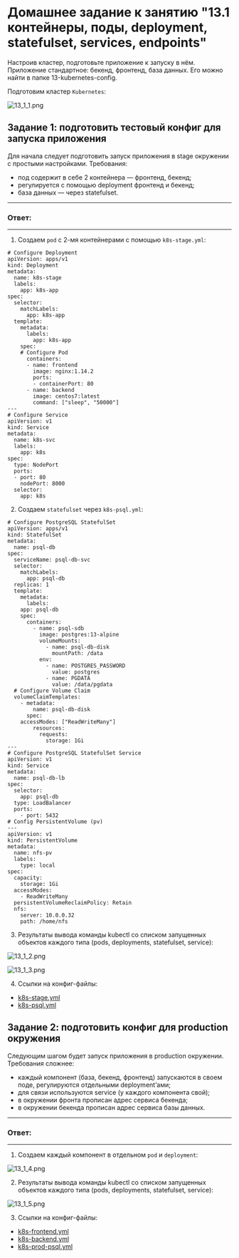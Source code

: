 # Домашнее задание к занятию "13.1 контейнеры, поды, deployment, statefulset, services, endpoints"
Настроив кластер, подготовьте приложение к запуску в нём. Приложение стандартное: бекенд, фронтенд, база данных. Его можно найти в папке 13-kubernetes-config.

Подготовим кластер `Kubernetes`:

![13_1_1.png](https://github.com/psvitov/devops-netology/blob/main/Homework/devkub_homework_13_1/13_1_1.png)

## Задание 1: подготовить тестовый конфиг для запуска приложения
Для начала следует подготовить запуск приложения в stage окружении с простыми настройками. Требования:
* под содержит в себе 2 контейнера — фронтенд, бекенд;
* регулируется с помощью deployment фронтенд и бекенд;
* база данных — через statefulset.

---
### Ответ:
---

1. Создаем `pod` с 2-мя контейнерами с помощью `k8s-stage.yml`:

```
# Configure Deployment
apiVersion: apps/v1
kind: Deployment
metadata:
  name: k8s-stage
  labels:
    app: k8s-app
spec:
  selector:
    matchLabels:
      app: k8s-app
  template:
    metadata:
      labels:
        app: k8s-app
    spec:
    # Configure Pod
      containers:
      - name: frontend
        image: nginx:1.14.2
        ports:
        - containerPort: 80
      - name: backend
        image: centos7:latest
        command: ["sleep", "50000"]
---
# Configure Service
apiVersion: v1
kind: Service
metadata:
  name: k8s-svc
  labels:
    app: k8s
spec:
  type: NodePort
  ports:
  - port: 80
    nodePort: 8000
  selector:
    app: k8s
```

2. Создаем `statefulset` через `k8s-psql.yml`:

```
# Configure PostgreSQL StatefulSet
apiVersion: apps/v1
kind: StatefulSet
metadata:
  name: psql-db
spec:
  serviceName: psql-db-svc
  selector:
    matchLabels:
      app: psql-db
  replicas: 1
  template:
    metadata:
      labels:
	app: psql-db
    spec:
      containers:
        - name: psql-sdb
          image: postgres:13-alpine
          volumeMounts:
            - name: psql-db-disk
              mountPath: /data
          env:
            - name: POSTGRES_PASSWORD
              value: postgres
            - name: PGDATA
              value: /data/pgdata
  # Configure Volume Claim
  volumeClaimTemplates:
    - metadata:
        name: psql-db-disk
      spec:
	accessModes: ["ReadWriteMany"]
        resources:
          requests:
            storage: 1Gi
---
# Configure PostgreSQL StatefulSet Service
apiVersion: v1
kind: Service
metadata:
  name: psql-db-lb
spec:
  selector:
    app: psql-db
  type: LoadBalancer
  ports:
    - port: 5432
# Config PersistentVolume (pv)
---
apiVersion: v1
kind: PersistentVolume
metadata:
  name: nfs-pv
  labels:
    type: local
spec:
  capacity:
    storage: 1Gi
  accessModes:
    - ReadWriteMany
  persistentVolumeReclaimPolicy: Retain
  nfs:
    server: 10.0.0.32
    path: /home/nfs
```

3. Результаты вывода команды kubectl со списком запущенных объектов каждого типа (pods, deployments, statefulset, service):

![13_1_2.png](https://github.com/psvitov/devops-netology/blob/main/Homework/devkub_homework_13_1/13_1_2.png)

![13_1_3.png](https://github.com/psvitov/devops-netology/blob/main/Homework/devkub_homework_13_1/13_1_3.png)

4. Ссылки на конфиг-файлы: 

- [k8s-stage.yml](https://github.com/psvitov/devops-netology/blob/main/Homework/devkub_homework_13_1/k8s-stage.yml)
- [k8s-psql.yml](https://github.com/psvitov/devops-netology/blob/main/Homework/devkub_homework_13_1/k8s-psql.yml)


## Задание 2: подготовить конфиг для production окружения
Следующим шагом будет запуск приложения в production окружении. Требования сложнее:
* каждый компонент (база, бекенд, фронтенд) запускаются в своем поде, регулируются отдельными deployment’ами;
* для связи используются service (у каждого компонента свой);
* в окружении фронта прописан адрес сервиса бекенда;
* в окружении бекенда прописан адрес сервиса базы данных.

---
### Ответ:
---

1. Создаем каждый компонент в отдельном `pod` и `deployment`:

![13_1_4.png](https://github.com/psvitov/devops-netology/blob/main/Homework/devkub_homework_13_1/13_1_4.png)

2. Результаты вывода команды kubectl со списком запущенных объектов каждого типа (pods, deployments, statefulset, service):

![13_1_5.png](https://github.com/psvitov/devops-netology/blob/main/Homework/devkub_homework_13_1/13_1_5.png)

3. Ссылки на конфиг-файлы: 

- [k8s-frontend.yml](https://github.com/psvitov/devops-netology/blob/main/Homework/devkub_homework_13_1/k8s-frontend.yml)
- [k8s-backend.yml](https://github.com/psvitov/devops-netology/blob/main/Homework/devkub_homework_13_1/k8s-backend.yml)
- [k8s-prod-psql.yml](https://github.com/psvitov/devops-netology/blob/main/Homework/devkub_homework_13_1/k8s-prod-psql.yml)
